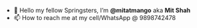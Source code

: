 - 👋 Hello my fellow Springsters, I’m **@mitatmango** aka **Mit Shah**
- 📫 How to reach me at my cell/WhatsApp @ 9898742478
